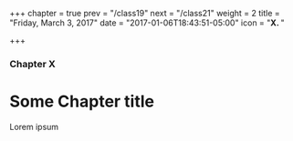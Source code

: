 +++
chapter = true
prev = "/class19"
next = "/class21"
weight = 2
title = "Friday, March 3, 2017"
date = "2017-01-06T18:43:51-05:00"
icon = "<b>X. </b>"

+++

### Chapter X

# Some Chapter title

Lorem ipsum
